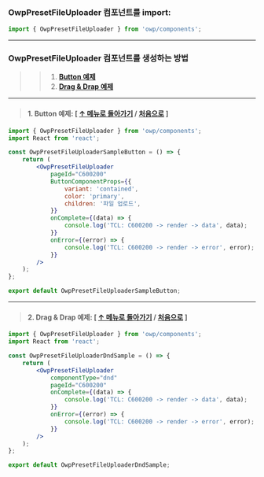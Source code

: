 ### OwpPresetFileUploader 컴포넌트를 import:

```js static
import { OwpPresetFileUploader } from 'owp/components';
```

---

### OwpPresetFileUploader 컴포넌트를 생성하는 방법

> > 1. **[Button 예제](#1-button-----owppresetfileuploader-----owppresetfileuploader-)**
> > 1. **[Drag & Drap 예제](#2-drag--drap-----owppresetfileuploader-----owppresetfileuploader-)**

---

> #### 1. Button 예제: **[ [↑ 메뉴로 돌아가기](#owppresetfileuploader---) / [처음으로](#owppresetfileuploader) ]**

```jsx static
import { OwpPresetFileUploader } from 'owp/components';
import React from 'react';

const OwpPresetFileUploaderSampleButton = () => {
    return (
        <OwpPresetFileUploader
            pageId="C600200"
            ButtonComponentProps={{
                variant: 'contained',
                color: 'primary',
                children: '파일 업로드',
            }}
            onComplete={(data) => {
                console.log('TCL: C600200 -> render -> data', data);
            }}
            onError={(error) => {
                console.log('TCL: C600200 -> render -> error', error);
            }}
        />
    );
};

export default OwpPresetFileUploaderSampleButton;
```

---

> #### 2. Drag & Drap 예제: **[ [↑ 메뉴로 돌아가기](#owppresetfileuploader---) / [처음으로](#owppresetfileuploader) ]**

```jsx static
import { OwpPresetFileUploader } from 'owp/components';
import React from 'react';

const OwpPresetFileUploaderDndSample = () => {
    return (
        <OwpPresetFileUploader
            componentType="dnd"
            pageId="C600200"
            onComplete={(data) => {
                console.log('TCL: C600200 -> render -> data', data);
            }}
            onError={(error) => {
                console.log('TCL: C600200 -> render -> error', error);
            }}
        />
    );
};

export default OwpPresetFileUploaderDndSample;
```
